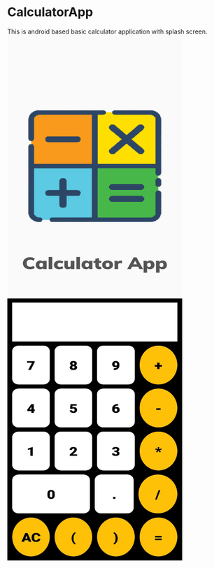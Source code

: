 # CalculatorApp
This is android based basic calculator application with splash screen.<br>
<img src="images/Screenshot1.jpeg" width="400" height="600">
<img src="images/Screenshot2.jpeg" width="400" height="600">

